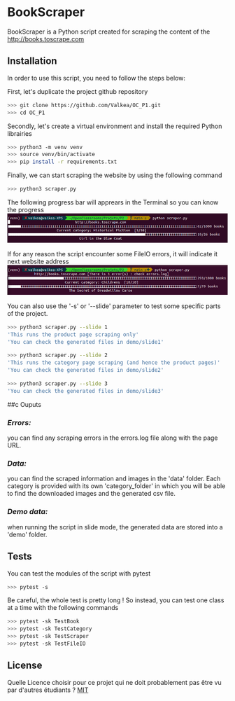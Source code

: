 # BookScraper

BookScraper is a Python script created for scraping the content of the http://books.toscrape.com

## Installation

In order to use this script, you need to follow the steps below:

First, let's duplicate the project github repository

```bash
>>> git clone https://github.com/Valkea/OC_P1.git
>>> cd OC_P1
```

Secondly, let's create a virtual environment and install the required Python librairies

```bash
>>> python3 -m venv venv
>>> source venv/bin/activate
>>> pip install -r requirements.txt
```

Finally, we can start scraping the website by using the following command

```bash
>>> python3 scraper.py
```
The following progress bar will apprears in the Terminal so you can know the progress
![alt text](medias/progress1.png)

If for any reason the script encounter some FileIO errors, it will indicate it next website address
![alt text](medias/progress2.png)

You can also use the '-s' or '--slide' parameter to test some specific parts of the project.

```bash
>>> python3 scraper.py --slide 1
'This runs the product page scraping only'
'You can check the generated files in demo/slide1'
```
```bash
>>> python3 scraper.py --slide 2
'This runs the category page scraping (and hence the product pages)'
'You can check the generated files in demo/slide2'
```
```bash
>>> python3 scraper.py --slide 3
'You can check the generated files in demo/slide3'
```

##c Ouputs

### *Errors:*
you can find any scraping errors in the errors.log file along with the page URL.

### *Data:*
you can find the scraped information and images in the 'data' folder. Each category is provided with its own 'category_folder' in which you will be able to find the downloaded images and the generated csv file.

### *Demo data:*
when running the script in slide mode, the generated data are stored into a 'demo' folder.

## Tests
You can test the modules of the script with pytest

```bash
>>> pytest -s 
```
Be careful, the whole test is pretty long !
So instead, you can test one class at a time with the following commands

```bash
>>> pytest -sk TestBook
>>> pytest -sk TestCategory
>>> pytest -sk TestScraper
>>> pytest -sk TestFileIO
```

## License
Quelle Licence choisir pour ce projet qui ne doit probablement pas être vu par d'autres étudiants ?
[MIT](https://choosealicense.com/licenses/mit/)
